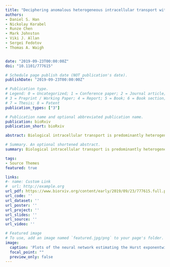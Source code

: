 ```yaml
---
title: "Deciphering anomalous heterogeneous intracellular transport with neural networks"
authors:
- Daniel S. Han
- Nickolay Korabel
- Runze Chen
- Mark Johnston
- Viki J. Allan
- Sergei Fedotov
- Thomas A. Waigh


date: "2019-09-23T00:00:00Z"
doi: "10.1101/777615"

# Schedule page publish date (NOT publication's date).
publishDate: "2019-09-23T00:00:00Z"

# Publication type.
# Legend: 0 = Uncategorized; 1 = Conference paper; 2 = Journal article;
# 3 = Preprint / Working Paper; 4 = Report; 5 = Book; 6 = Book section;
# 7 = Thesis; 8 = Patent
publication_types: ["3"]

# Publication name and optional abbreviated publication name.
publication: bioRxiv
publication_short: bioRxiv

abstract: Biological intracellular transport is predominantly heterogeneous in both time and space, exhibiting varying non-Brownian behaviour. Characterisation of this movement through averaging methods over an ensemble of trajectories or over the course of a single trajectory often fails to capture this heterogeneity adequately. Here, we have developed a deep learning feedforward neural network trained on fractional Brownian motion, which provides a novel, accurate and efficient characterization method for resolving heterogeneous behaviour of intracellular transport both in space and time. Importantly, the neural network requires significantly fewer data points compared to established methods, such as mean square displacements, rescaled range analysis and sequential range analysis. This enables robust estimation of Hurst exponents for very short time series data, making possible direct, dynamic segmentation and analysis of experimental tracks of rapidly moving cellular structures such as endosomes and lysosomes. By using this analysis, we were able to interpret anomalous intracellular dynamics as fractional Brownian motion with a stochastic Hurst exponent.

# Summary. An optional shortened abstract.
summary: Biological intracellular transport is predominantly heterogeneous in both time and space, exhibiting varying non-Brownian behaviour. Characterisation of this movement through averaging methods over an ensemble of trajectories or over the course of a single trajectory often fails to capture this heterogeneity adequately. Here, we have developed a deep learning feedforward neural network trained on fractional Brownian motion, which provides a novel, accurate and efficient characterization method for resolving heterogeneous behaviour of intracellular transport both in space and time. Importantly, the neural network requires significantly fewer data points compared to established methods, such as mean square displacements, rescaled range analysis and sequential range analysis. This enables robust estimation of Hurst exponents for very short time series data, making possible direct, dynamic segmentation and analysis of experimental tracks of rapidly moving cellular structures such as endosomes and lysosomes. By using this analysis, we were able to interpret anomalous intracellular dynamics as fractional Brownian motion with a stochastic Hurst exponent.

tags:
- Source Themes
featured: true

links:
#- name: Custom Link
#  url: http://example.org
url_pdf: https://www.biorxiv.org/content/early/2019/09/23/777615.full.pdf
url_code: ''
url_dataset: ''
url_poster: ''
url_project: ''
url_slides: ''
url_source: ''
url_video: ''

# Featured image
# To use, add an image named `featured.jpg/png` to your page's folder. 
image:
  caption: 'Plots of the neural network estimating the Hurst exponentwith a moving window to detect and segment persistent and anti-persistentbehaviour in experimental trajectories.'
  focal_point: ""
  preview_only: false
---
```


